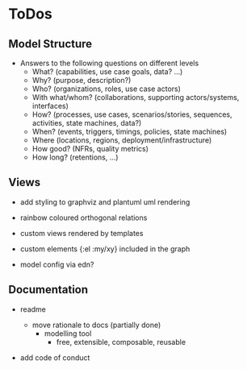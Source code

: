 # ToDos

## Model Structure
* Answers to the following questions on different levels
  * What? (capabilities, use case goals, data? ...)
  * Why? (purpose, description?)
  * Who? (organizations, roles, use case actors)
  * With what/whom? (collaborations, supporting actors/systems, interfaces)
  * How? (processes, use cases, scenarios/stories, sequences, activities, state machines, data?)
  * When? (events, triggers, timings, policies, state machines)
  * Where (locations, regions, deployment/infrastructure)
  * How good? (NFRs, quality metrics)
  * How long? (retentions, ...)

## Views
* add styling to graphviz and plantuml uml rendering

* rainbow coloured orthogonal relations
* custom views rendered by templates
* custom elements {:el :my/xy} included in the graph

* model config via edn?

## Documentation
* readme
  * move rationale to docs (partially done)
    * modelling tool
      * free, extensible, composable, reusable

* add code of conduct

